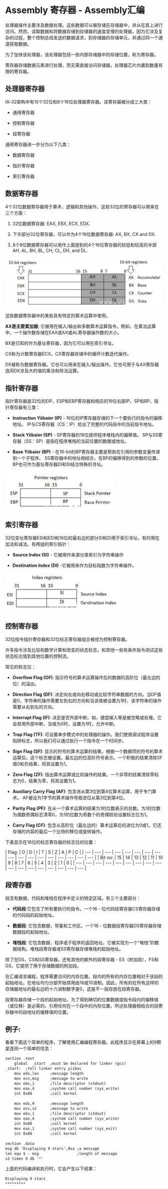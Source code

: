 # Assembly 寄存器 - Assembly汇编

处理器操作主要涉及数据处理。这些数据可以被存储在存储器中，并从在其上进行访问。然而，读取数据和将数据存储到存储器的速度变慢的处理器，因为它涉及复杂的过程，整个控制总线发送的数据请求，到存储器的存储单元，并通过同一个通道获取数据。

为了加快该处理器，该处理器包括一些内部存储器中的存储位置，称为寄存器。

寄存器存储数据元素进行处理，而无需直接访问存储器。处理器芯片内置到数量有限的寄存器。

## 处理器寄存器

IA-32架构中有10个32位和6个16位处理器寄存器。该寄存器被分成三大类：

*   通用寄存器

*   控制寄存器

*   段寄存器

通用寄存器进一步分为以下几类：

*   数据寄存器

*   指针寄存器

*   索引寄存器

## 数据寄存器

4个32位数据寄存器用于算术，逻辑和其他操作。这些32位的寄存器可以用来在三个方面：

1.  32位数据寄存器: EAX, EBX, ECX, EDX.

2.  下半部分32位寄存器，可以作为4个16位数据寄存器: AX, BX, CX and DX.

3.  8个8位数据寄存器可以用作上面提到的4个16位寄存器的较低和较高的半部 AH, AL, BH, BL, CH, CL, DH, and DL.

![Data Registers](../img/0H433B40-0.jpg)

这些数据寄存器中的某些具有特定的算术运算中使用。

**AX是主要累加器**; 它被用在输入/输出和多数算术运算指令。例如，在乘法运算中，一个操作数存储在EAX或AX或AL寄存器操作数的大小。

BX是已知的作为基址寄存器，因为它可以用在索引寻址。

CX称为计数寄存器ECX，CX寄存器存储中的循环计数迭代操作。

DX被称为数据寄存器。它也可以用来在输入/输出操作。它也可用于与AX寄存器连同DX涉及大的值的乘法和除法运算。

## 指针寄存器

指针寄存器是32位的EIP，ESP和EBP寄存器和相应的16位右部IP，SP和BP。指针寄存器有三类：

*   **Instruction Yiibaier (IP)** - 16位的IP寄存器存储的下一个要执行的指令的偏移地址。 IP与CS寄存器（CS：IP）给出了完整的代码段中的当前指令地址。

*   **Stack Yiibaier (SP)** - SP寄存器的16位提供程序堆栈内的偏移值。 SP与SS寄存器（SS：SP）是指在程序堆栈的当前位置的数据或地址。

*   **Base Yiibaier (BP)** - 在16-bit的BP寄存器主要是帮助在引用的参数变量传递到一个子程序。 SS寄存器中的地址相结合，在BP的偏移得到的参数的位置。 BP也可作为基址寄存器DI和SI结合特殊的寻址。

![Yiibaier Registers](../img/0H433H59-1.jpg)

## 索引寄存器

32位变址寄存器ESI和EDI和16位的最右边的部分SI和DI用于索引寻址，有时用在加法和减法。有两组的索引指针：

*   **Source Index (SI)** - 它被用作来源分类索引为字符串操作

*   **Destination Index (DI)** -它被用来作为目标指数为字符串操作。

![Index Registers](../img/0H4334121-2.jpg)

## 控制寄存器

32位指令指针寄存器和32位标志寄存器组合被视为控制寄存器。

许多指令涉及比较和数学计算和改变的状态标志，和其他一些有条件指令测试这些状态标志值到其他位置的控制流。

常见的标志位：

*   **Overflow Flag (OF)**: 指示符号的算术运算操作后的数据的高阶位（最左边的位）的溢出。

*   **Direction Flag (DF)**: 决定向左或向右移动或比较字符串数据的方向。当DF值是0，字符串的操作需要左到右的方向和当该值被设置为1时，该字符串的操作需要从右到左的方向。

*   **Interrupt Flag (IF)**: 决定是否外部中断。如，键盘输入等是被忽略或处理。它会禁用外部中断，当值为0时，设置为1时，允许中断。

*   **Trap Flag (TF)**: 可设置单步模式中的处理器的操作。我们使用调试程序设置陷阱标志，所以我们可以通过执行一个指令在一个时间步。

*   **Sign Flag (SF)**: 显示的符号的算术运算的结果。根据一个数据项的符号的算术运算后，这个标志被设置。最左边的位高阶符号表示。一个积极的结果清除SF值0和负结果，将其设置为1。

*   **Zero Flag (ZF)**: 指出算术运算或比较操作的结果。一个非零的结果清除零标志为0，结果为零，将其设置为1。

*   **Auxiliary Carry Flag (AF)**: 包含进从第3位到第4位算术运算，用于专门算术。 AF被设为1字节的算术操作导致进位从第3位到第4位。

*   **Parity Flag (PF)**: 在从一个算术运算的结果为1的位数表示的总数。为1的位数为偶数奇偶标志清零0，为1的位数为奇数个的奇偶校验设置标志位为1。

*   **Carry Flag (CF)**: 包含从高阶位（最左边的）算术运算后的进位为0或1。它还存储的内容的最后一个比特的移位或旋转操作。

下表显示在16位的标志寄存器的标志位的位置：

| Flag: | O | D | I | T | S | Z | A | P | C |
| --- | --- | --- | --- | --- | --- | --- | --- | --- | --- | --- | --- | --- | --- | --- | --- | --- |
| Bit no: | 15 | 14 | 13 | 12 | 11 | 10 | 9 | 8 | 7 | 6 | 5 | 4 | 3 | 2 | 1 | 0 |
| --- | --- | --- | --- | --- | --- | --- | --- | --- | --- | --- | --- | --- | --- | --- | --- | --- |

## 段寄存器

段含有数据，代码和堆栈在程序中定义的特定区域。有三个主要部分：

*   **代码段**:它包含了所有要执行的指令。一个16 - 位代码段寄存器CS寄存器存储的代码段的起始地址。

*   **数据段**: 它包含数据，常量和工作区。一个16 - 位数据段寄存器DS寄存器存储数据段的起始地址。

*   **堆栈段**: 它包含数据，程序或子程序的返回地址。它被实现为一个“堆栈”的数据结构。堆栈段寄存器或SS寄存器存储堆栈的起始地址。

除了在DS，CS和SS寄存器，还有其他的额外的段寄存器 - ES（附加段），FS和GS，它提供了用于存储数据的附加段。

在汇编语言编程，程序需要访问的内存位置。段内的所有的内存位置相对于该段的起始地址。在地址均匀分部开始禁用由16或10进制。因此，所有的在所有这样的存储器地址的最右边的十六进制数字是0，这是不一般存放在段寄存器。

段寄存器存储一个段的起始地址。为了得到确切的位置数据或指令段内的偏移值（或位移）是必需的。引用任何在一个段中的内存位置，所述处理器相结合的段寄存器中的段地址的偏移值的位置。

## 例子:

看看下面这个简单的程序，了解使用汇编编程寄存器。此程序显示在屏幕上的9颗星连同一个简单的信息：

```
section	.text
    global  _start	;must be declared for linker (gcc)
_start:	 ;tell linker entry yiibai
	mov	edx,len		;message length
	mov	ecx,msg		;message to write
	mov	ebx,1		;file descriptor (stdout)
	mov	eax,4		;system call number (sys_write)
	int	0x80		;call kernel

	mov	edx,9		;message length
	mov	ecx,s2		;message to write
	mov	ebx,1		;file descriptor (stdout)
	mov	eax,4		;system call number (sys_write)
	int	0x80	 	;call kernel
	mov	eax,1		;system call number (sys_exit)
	int	0x80		;call kernel

section	.data
msg db 'Displaying 9 stars',0xa ;a message
len equ $ - msg                 ;length of message
s2 times 9 db '*'
```

上面的代码编译和执行时，它会产生以下结果：

```
Displaying 9 stars
*********
```

 